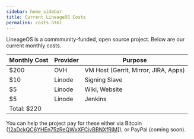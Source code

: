 ```yaml
---
sidebar: home_sidebar
title: Current LineageOS Costs
permalink: costs.html
---
```


LineageOS is a commmunity-funded, open source project. Below are our current monthly costs.


| Monthly Cost | Provider | Purpose                              |
| ------------ | -------- | ------------------------------------ |
| $200         | OVH      | VM Host (Gerrit, Mirror, JIRA, Apps) |
| $10          | Linode   | Signing Slave                        |
| $5           | Linode   | Wiki, Website                        |
| $5           | Linode   | Jenkins                              |
| Total: $220  |          |                                      |

You can help the project pay for these either via Bitcoin ([12aDckQC6YHEn75zReQWxXFCivBBNXfRjM](bitcoin:12aDckQC6YHEn75zReQWxXFCivBBNXfRjM)]), or PayPal (coming soon).
